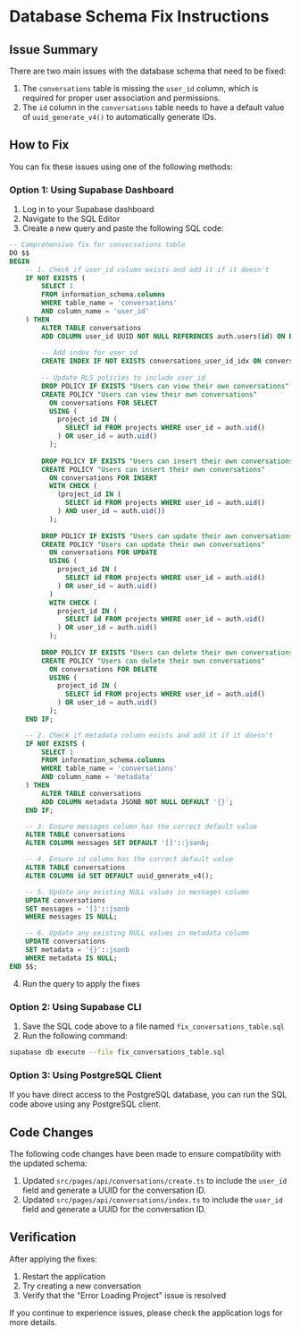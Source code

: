 # Database Schema Fix Instructions

## Issue Summary

There are two main issues with the database schema that need to be fixed:

1. The `conversations` table is missing the `user_id` column, which is required for proper user association and permissions.
2. The `id` column in the `conversations` table needs to have a default value of `uuid_generate_v4()` to automatically generate IDs.

## How to Fix

You can fix these issues using one of the following methods:

### Option 1: Using Supabase Dashboard

1. Log in to your Supabase dashboard
2. Navigate to the SQL Editor
3. Create a new query and paste the following SQL code:

```sql
-- Comprehensive fix for conversations table
DO $$
BEGIN
    -- 1. Check if user_id column exists and add it if it doesn't
    IF NOT EXISTS (
        SELECT 1
        FROM information_schema.columns
        WHERE table_name = 'conversations'
        AND column_name = 'user_id'
    ) THEN
        ALTER TABLE conversations
        ADD COLUMN user_id UUID NOT NULL REFERENCES auth.users(id) ON DELETE CASCADE;
        
        -- Add index for user_id
        CREATE INDEX IF NOT EXISTS conversations_user_id_idx ON conversations(user_id);
        
        -- Update RLS policies to include user_id
        DROP POLICY IF EXISTS "Users can view their own conversations" ON conversations;
        CREATE POLICY "Users can view their own conversations"
          ON conversations FOR SELECT
          USING (
            project_id IN (
              SELECT id FROM projects WHERE user_id = auth.uid()
            ) OR user_id = auth.uid()
          );
        
        DROP POLICY IF EXISTS "Users can insert their own conversations" ON conversations;
        CREATE POLICY "Users can insert their own conversations"
          ON conversations FOR INSERT
          WITH CHECK (
            (project_id IN (
              SELECT id FROM projects WHERE user_id = auth.uid()
            ) AND user_id = auth.uid())
          );
        
        DROP POLICY IF EXISTS "Users can update their own conversations" ON conversations;
        CREATE POLICY "Users can update their own conversations"
          ON conversations FOR UPDATE
          USING (
            project_id IN (
              SELECT id FROM projects WHERE user_id = auth.uid()
            ) OR user_id = auth.uid()
          )
          WITH CHECK (
            project_id IN (
              SELECT id FROM projects WHERE user_id = auth.uid()
            ) OR user_id = auth.uid()
          );
        
        DROP POLICY IF EXISTS "Users can delete their own conversations" ON conversations;
        CREATE POLICY "Users can delete their own conversations"
          ON conversations FOR DELETE
          USING (
            project_id IN (
              SELECT id FROM projects WHERE user_id = auth.uid()
            ) OR user_id = auth.uid()
          );
    END IF;

    -- 2. Check if metadata column exists and add it if it doesn't
    IF NOT EXISTS (
        SELECT 1
        FROM information_schema.columns
        WHERE table_name = 'conversations'
        AND column_name = 'metadata'
    ) THEN
        ALTER TABLE conversations
        ADD COLUMN metadata JSONB NOT NULL DEFAULT '{}';
    END IF;

    -- 3. Ensure messages column has the correct default value
    ALTER TABLE conversations 
    ALTER COLUMN messages SET DEFAULT '[]'::jsonb;

    -- 4. Ensure id column has the correct default value
    ALTER TABLE conversations 
    ALTER COLUMN id SET DEFAULT uuid_generate_v4();

    -- 5. Update any existing NULL values in messages column
    UPDATE conversations 
    SET messages = '[]'::jsonb 
    WHERE messages IS NULL;

    -- 6. Update any existing NULL values in metadata column
    UPDATE conversations 
    SET metadata = '{}'::jsonb 
    WHERE metadata IS NULL;
END $$;
```

4. Run the query to apply the fixes

### Option 2: Using Supabase CLI

1. Save the SQL code above to a file named `fix_conversations_table.sql`
2. Run the following command:

```bash
supabase db execute --file fix_conversations_table.sql
```

### Option 3: Using PostgreSQL Client

If you have direct access to the PostgreSQL database, you can run the SQL code above using any PostgreSQL client.

## Code Changes

The following code changes have been made to ensure compatibility with the updated schema:

1. Updated `src/pages/api/conversations/create.ts` to include the `user_id` field and generate a UUID for the conversation ID.
2. Updated `src/pages/api/conversations/index.ts` to include the `user_id` field and generate a UUID for the conversation ID.

## Verification

After applying the fixes:

1. Restart the application
2. Try creating a new conversation
3. Verify that the "Error Loading Project" issue is resolved

If you continue to experience issues, please check the application logs for more details. 